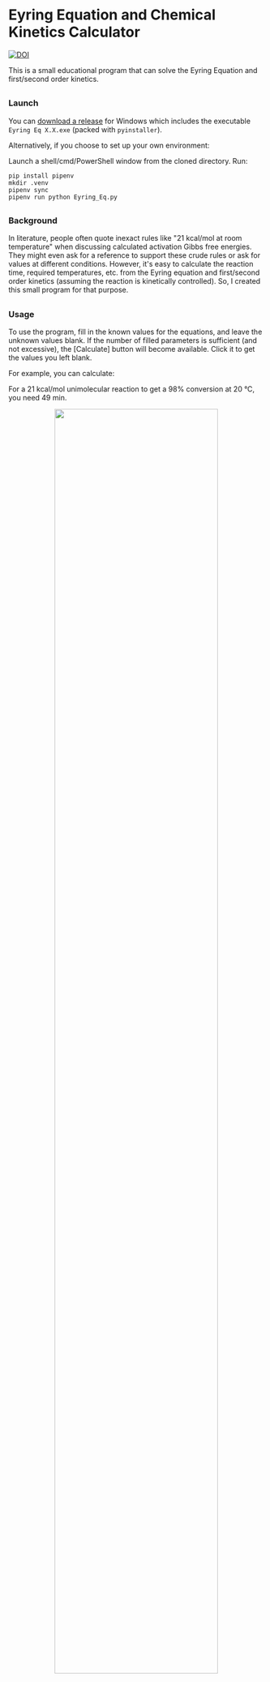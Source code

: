# Eyring Equation and Chemical Kinetics Calculator
[![DOI](https://zenodo.org/badge/548741869.svg)](https://zenodo.org/badge/latestdoi/548741869)

This is a small educational program that can solve the Eyring Equation and first/second order kinetics.

##
### Launch

You can [download a release](https://github.com/liyuanhe211/Eyring_Eq/releases) for Windows which includes the executable `Eyring Eq X.X.exe` (packed with `pyinstaller`).

Alternatively, if you choose to set up your own environment:

Launch a shell/cmd/PowerShell window from the cloned directory. Run:
```
pip install pipenv
mkdir .venv
pipenv sync
pipenv run python Eyring_Eq.py
```



##
### Background
In literature, people often quote inexact rules like "21 kcal/mol at room temperature" when discussing calculated activation Gibbs free energies. They might even ask for a reference to support these crude rules or ask for values at different conditions. However, it's easy to calculate the reaction time, required temperatures, etc. from the Eyring equation and first/second order kinetics (assuming the reaction is kinetically controlled). So, I created this small program for that purpose.
##
### Usage

To use the program, fill in the known values for the equations, and leave the unknown values blank. If the number of filled parameters is sufficient (and not excessive), the \[Calculate\] button will become available. Click it to get the values you left blank. 

For example, you can calculate:

For a 21 kcal/mol unimolecular reaction to get a 98% conversion at 20 °C, you need 49 min.

<p align="center"><img src="https://user-images.githubusercontent.com/18537705/194800939-fbc173a3-6b08-499e-aa5a-5ff7c7e80736.png" width="80%" height="80%" align="center"></img></p>

For a second order reaction that can "finish" in 2 hours at 25 °C with a starting concentration of 0.01 mol/L, the Gibbs free energy corresponds to 81.8 kJ/mol

<p align="center"><img src="https://user-images.githubusercontent.com/18537705/194801049-bf00d1a6-5ed8-47fb-8fad-95922141c454.png" width="80%" height="80%" align="center"></img></p>

For a reaction with 120 kJ/mol activation Gibbs free energy (note that you do need to consider changes of Gibbs free energy relative to temperature) to get a 98% conversion within one day, the temperature needs to be 90 °C.

<p align="center"><img src="https://user-images.githubusercontent.com/18537705/194801142-e3cb8fa9-c2e2-4045-9eff-736dda17f7a1.png" width="80%" height="80%" align="center"></img></p>

Or any other valid combination of known/unknown values.

##
### Batch operation

The `Batch/Batch_Template.xltx` file is provided for calculating multiple set of input data.

Fill in the relevant data using the Excel template. Then submit the file(s) by clicking the "Batch" pushbutton in the GUI.

The program will run through every column, gather the unknowns, and generates a new file with suffix `.Erying_Eq_Output.xlsx`.

See examples in the `Batch` folder.

##
### Citation
I believe the Eyring equation and the first/second order kinetics are old enough and well-known enough to not require citation. However, if you really need to cite this program, you can use the Zenodo DOI: [![DOI](https://zenodo.org/badge/548741869.svg)](https://zenodo.org/badge/latestdoi/548741869).

E.g. Li, Y.-H. _Eyring Equation and Chemical Kinetics Calculator X.X.X_ (DOI: 10.5281/zenodo.XXXXXXX), **2023**. (Please change the info to respect the version you are using.)

##
### Equations
 * Eyring Equation:

$$k =\sigma\frac{k_B  T}{h}\left ( \frac{R T}{1\ atm} \right )^{\Delta n}exp(-\frac{{\Delta G}^{\neq}}{R T})$$

 * First order kinetics:

$$c = c_{0}\ exp(-kT)$$

 * Second order kinetics:

Starting with different concentration for species A and B (could someone tell my why the zeros are not subscripted?):

$$ln\frac{[B] [A]_{0}}{[A] [B]_{0}} = k([B]_{0}-[A]_{0})t$$

Starting A and B at the same concentration:

$$\frac{1}{[A]} = \frac{1}{[A]_{0}}+kt$$

##

##
### Update History
**1.3**
 * Support batch automation.
 * Remember the parameter that's calculated last time, and add a button to re-calculate the same parameter.
 * Bug fix for negative temperatures.
 
**1.2**
 * Support A+Cat->P+Cat mode.
 * Support kcal/mol, eV, min, h, day, year units.
 * Add shortcut to pushbuttons.
 * Add sanity check for inputs.
 * Solve number overflow, divided by zero problem when conversion is too close to 100%.
 * Add automatic tests.
 * Correct number representation function using floor instead of round.
 * Switch to PyQt6 for better high DPI support.
 * Switch to pipenv for smaller packed exe.
